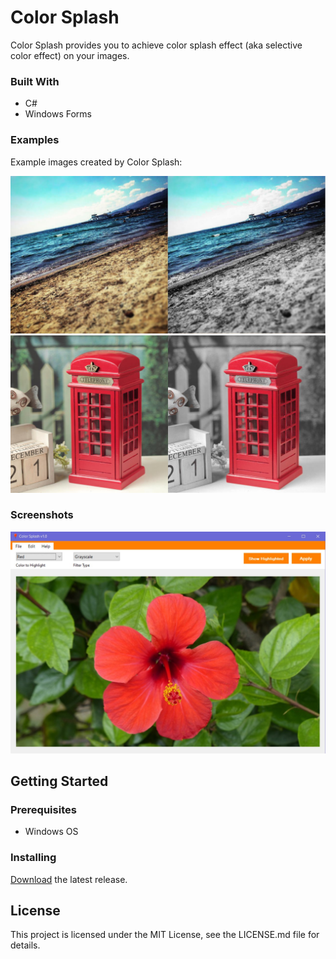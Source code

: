 # Color Splash
Color Splash provides you to achieve color splash effect (aka selective color effect) on your images.<br>

### Built With
- C# 
- Windows Forms

### Examples
Example images created by Color Splash:<br>

![](pics/sahil_ornek.jpg)
<br>
![](pics/telefon_ornek.jpg)
### Screenshots
![](pics/ss1.jpg)

## Getting Started

### Prerequisites
- Windows OS
### Installing
[Download](https://github.com/aeren108/color_splash/releases/download/v1.1/Color_Splash.exe) the latest release.

## License
This project is licensed under the MIT License, see the LICENSE.md file for details.
